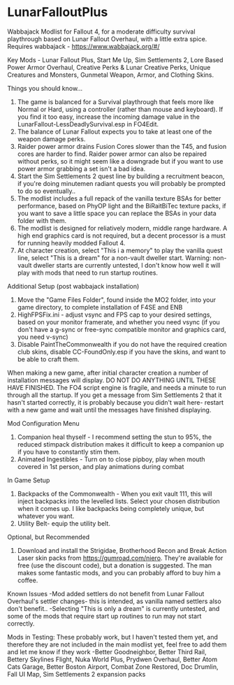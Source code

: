 # LunarFalloutPlus
Wabbajack Modlist for Fallout 4, for a moderate difficulty survival playthrough based on Lunar Fallout Overhaul, with a little extra spice.
Requires wabbajack - https://www.wabbajack.org/#/

Key Mods - Lunar Fallout Plus, Start Me Up, Sim Settlements 2, Lore Based Power Armor Overhaul, Creative Perks & Lunar Creative Perks, Unique Creatures and Monsters, Gunmetal Weapon,  Armor, and Clothing Skins.

Things you should know...
1) The game is balanced for a Survival playthrough that feels more like Normal or Hard, using a controller (rather than mouse and keyboard). If you find it too easy, increase the incoming damage value in the LunarFallout-LessDeadlySurvival.esp in FO4Edit.
2) The balance of Lunar Fallout expects you to take at least one of the weapon damage perks.
3) Raider power armor drains Fusion Cores slower than the T45, and fusion cores are harder to find. Raider power armor can also be repaired without perks, so it might seem like a downgrade but if you want to use power armor grabbing a set isn't a bad idea.
4) Start the Sim Settlements 2 quest line by building a recruitment beacon, if you're doing minutemen radiant quests you will probably be prompted to do so eventually..
5) The modlist includes a full repack of the vanilla texture BSAs for better performance, based on PhyOP light and the BiRaitBiTec texture packs, if you want to save a little space you can replace the BSAs in your data folder with them.
6) The modlist is designed for reliatively modern, middle range hardware. A high end graphics card is not required, but a decent processor is a must for running heavily modded Fallout 4.
7) At character creation, select "This i a memory" to play the vanilla quest line, select "This is a dream" for a non-vault dweller start. Warning: non-vault dweller starts are currently untested, I don't know how well it will play with mods that need to run startup routines.

Additional Setup (post wabbajack installation)
1) Move the "Game Files Folder", found inside the MO2 folder, into your game directory, to complete installation of F4SE and ENB
2) HighFPSFix.ini - adjust vsync and FPS cap to your desired settings, based on your monitor framerate, and whether you need vsync (if you don't have a g-sync or free-sync compatible monitor and graphics card, you need v-sync)
3) Disable PaintTheCommonwealth if you do not have the required creation club skins, disable CC-FoundOnly.esp if you have the skins, and want to be able to craft them.

When making a new game, after initial character creation a number of installation messages will display. DO NOT DO ANYTHING UNTIL THESE HAVE FINISHED. The FO4 script engine is fragile, and needs a minute to run through all the startup. If you get a message from Sim Settlements 2 that it hasn't started correctly, it is probably because you didn't wait here- restart with a new game and wait until the messages have finished displaying.

Mod Configuration Menu
1) Companion heal thyself - I recommend setting the stun to 95%, the reduced stimpack distribution makes it difficult to keep a companion up if you have to constantly stim them.
2) Animated Ingestibles - Turn on to close pipboy, play when mouth covered in 1st person, and play animations during combat

In Game Setup
1) Backpacks of the Commonwealth - When you exit vault 111, this will inject backpacks into the levelled lists. Select your chosen distribution when it comes up. I like backpacks being completely unique, but whatever you want.
4) Utility Belt- equip the utility belt.

Optional, but Recommended
1) Download and install the Strigidae, Brotherhood Recon and Break Action Laser skin packs from https://gumroad.com/niero. They're available for free (use the discount code), but a donation is suggested. The man makes some fantastic mods, and you can probably afford to buy him a coffee.

Known Issues
-Mod added settlers do not benefit from Lunar Fallout Overhaul's settler changes- this is intended, as vanilla named settlers also don't benefit..
-Selecting "This is only a dream" is currently untested, and some of the mods that require start up routines to run may not start correctly.

Mods in Testing: These probably work, but I haven't tested them yet, and therefore they are not included in the main modlist yet, feel free to add them and let me know if they work
-Better Goodneighbor, Better Third Rail, Bettery Skylines Flight, Nuka World Plus, Prydwen Overhaul, Better Atom Cats Garage, Better Boston Airport, Combat Zone Restored, Doc Drumlin, Fall UI Map, Sim Settlements 2 expansion packs
